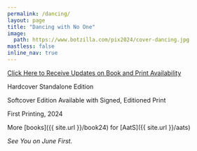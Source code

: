 ```yaml
---
permalink: /dancing/
layout: page
title: "Dancing with No One"
image:
  path: https://www.botzilla.com/pix2024/cover-dancing.jpg
mastless: false
inline_nav: true
---
```


<a class="btn btn--info btn--large" href="mailto:kevin+dancing@vumondo.com?subject=Updates%20on%20the%20Book%20%22Dancing%20with%20No%20One%22&body=Please%20keep%20me%20informed%20about%20updates%20for%20sales%20availability%20for%20your%20book%20%22Dancing%20with%20No%20One.%22">Click Here to Receive Updates on Book and Print Availability</a>

Hardcover Standalone Edition

Softcover Edition Available with Signed, Editioned Print

First Printing, 2024

More [books]({{ site.url }}/book24) for [AatS]({{ site.url }}/aats)

_See You on June First._
